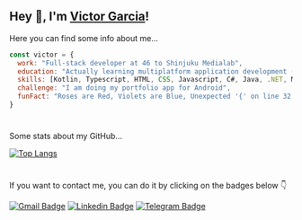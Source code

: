 ## Hey 👋, I'm [Victor Garcia](https://github.com/VictorGarciaDev/)!


Here you can find some info about me...

```javascript
const victor = {
  work: "Full-stack developer at 46 to Shinjuku Medialab",
  education: "Actually learning multiplatform application development (DAM in Spanish) at Nicolau Copernic.",
  skills: [Kotlin, Typescript, HTML, CSS, Javascript, C#, Java, .NET, MySQL, MariaDB],
  challenge: "I am doing my portfolio app for Android",
  funFact: "Roses are Red, Violets are Blue, Unexpected '{' on line 32."
}
```
#

Some stats about my GitHub...

[![Top Langs](https://github-readme-stats.vercel.app/api/top-langs/?username=victorgarciadev&theme=transparent&layout=compact)](https://github.com/victorgarciadev/github-readme-stats)

#

If you want to contact me, you can do it by clicking on the badges below :point_down:

[![Gmail Badge](https://img.shields.io/badge/Gmail-D14836?style=for-the-badge&logo=gmail&logoColor=white)](mailto:t692250447@gmail.com) 
[![Linkedin Badge](https://img.shields.io/badge/LinkedIn-0077B5?style=for-the-badge&logo=linkedin&logoColor=white)](https://linkedin.com/in/victorgarciadev)
[![Telegram Badge](https://img.shields.io/badge/Telegram-2CA5E0?style=for-the-badge&logo=telegram&logoColor=white)](https://telegram.dog/victorgarciadev)

